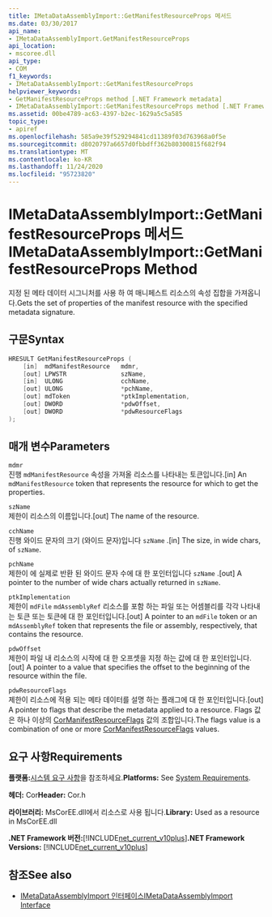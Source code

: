 ```yaml
---
title: IMetaDataAssemblyImport::GetManifestResourceProps 메서드
ms.date: 03/30/2017
api_name:
- IMetaDataAssemblyImport.GetManifestResourceProps
api_location:
- mscoree.dll
api_type:
- COM
f1_keywords:
- IMetaDataAssemblyImport::GetManifestResourceProps
helpviewer_keywords:
- GetManifestResourceProps method [.NET Framework metadata]
- IMetaDataAssemblyImport::GetManifestResourceProps method [.NET Framework metadata]
ms.assetid: 00be4789-ac63-4397-b2ec-1629a5c5a585
topic_type:
- apiref
ms.openlocfilehash: 585a9e39f529294841cd11389f03d763968a0f5e
ms.sourcegitcommit: d8020797a6657d0fbbdff362b80300815f682f94
ms.translationtype: MT
ms.contentlocale: ko-KR
ms.lasthandoff: 11/24/2020
ms.locfileid: "95723820"
---
```

# <a name="imetadataassemblyimportgetmanifestresourceprops-method"></a><span data-ttu-id="6bd74-102">IMetaDataAssemblyImport::GetManifestResourceProps 메서드</span><span class="sxs-lookup"><span data-stu-id="6bd74-102">IMetaDataAssemblyImport::GetManifestResourceProps Method</span></span>

<span data-ttu-id="6bd74-103">지정 된 메타 데이터 시그니처를 사용 하 여 매니페스트 리소스의 속성 집합을 가져옵니다.</span><span class="sxs-lookup"><span data-stu-id="6bd74-103">Gets the set of properties of the manifest resource with the specified metadata signature.</span></span>  
  
## <a name="syntax"></a><span data-ttu-id="6bd74-104">구문</span><span class="sxs-lookup"><span data-stu-id="6bd74-104">Syntax</span></span>  
  
```cpp  
HRESULT GetManifestResourceProps (  
    [in]  mdManifestResource   mdmr,
    [out] LPWSTR               szName,
    [in]  ULONG                cchName,
    [out] ULONG                *pchName,
    [out] mdToken              *ptkImplementation,
    [out] DWORD                *pdwOffset,
    [out] DWORD                *pdwResourceFlags  
);  
```  
  
## <a name="parameters"></a><span data-ttu-id="6bd74-105">매개 변수</span><span class="sxs-lookup"><span data-stu-id="6bd74-105">Parameters</span></span>  

 `mdmr`  
 <span data-ttu-id="6bd74-106">진행 `mdManifestResource` 속성을 가져올 리소스를 나타내는 토큰입니다.</span><span class="sxs-lookup"><span data-stu-id="6bd74-106">[in] An `mdManifestResource` token that represents the resource for which to get the properties.</span></span>  
  
 `szName`  
 <span data-ttu-id="6bd74-107">제한이 리소스의 이름입니다.</span><span class="sxs-lookup"><span data-stu-id="6bd74-107">[out] The name of the resource.</span></span>  
  
 `cchName`  
 <span data-ttu-id="6bd74-108">진행 와이드 문자의 크기 (와이드 문자)입니다 `szName` .</span><span class="sxs-lookup"><span data-stu-id="6bd74-108">[in] The size, in wide chars, of `szName`.</span></span>  
  
 `pchName`  
 <span data-ttu-id="6bd74-109">제한이 에 실제로 반환 된 와이드 문자 수에 대 한 포인터입니다 `szName` .</span><span class="sxs-lookup"><span data-stu-id="6bd74-109">[out] A pointer to the number of wide chars actually returned in `szName`.</span></span>  
  
 `ptkImplementation`  
 <span data-ttu-id="6bd74-110">제한이 `mdFile` `mdAssemblyRef` 리소스를 포함 하는 파일 또는 어셈블리를 각각 나타내는 토큰 또는 토큰에 대 한 포인터입니다.</span><span class="sxs-lookup"><span data-stu-id="6bd74-110">[out] A pointer to an `mdFile` token or an `mdAssemblyRef` token that represents the file or assembly, respectively, that contains the resource.</span></span>  
  
 `pdwOffset`  
 <span data-ttu-id="6bd74-111">제한이 파일 내 리소스의 시작에 대 한 오프셋을 지정 하는 값에 대 한 포인터입니다.</span><span class="sxs-lookup"><span data-stu-id="6bd74-111">[out] A pointer to a value that specifies the offset to the beginning of the resource within the file.</span></span>  
  
 `pdwResourceFlags`  
 <span data-ttu-id="6bd74-112">제한이 리소스에 적용 되는 메타 데이터를 설명 하는 플래그에 대 한 포인터입니다.</span><span class="sxs-lookup"><span data-stu-id="6bd74-112">[out] A pointer to flags that describe the metadata applied to a resource.</span></span> <span data-ttu-id="6bd74-113">Flags 값은 하나 이상의 [CorManifestResourceFlags](cormanifestresourceflags-enumeration.md) 값의 조합입니다.</span><span class="sxs-lookup"><span data-stu-id="6bd74-113">The flags value is a combination of one or more [CorManifestResourceFlags](cormanifestresourceflags-enumeration.md) values.</span></span>  
  
## <a name="requirements"></a><span data-ttu-id="6bd74-114">요구 사항</span><span class="sxs-lookup"><span data-stu-id="6bd74-114">Requirements</span></span>  

 <span data-ttu-id="6bd74-115">**플랫폼:**[시스템 요구 사항](../../get-started/system-requirements.md)을 참조하세요.</span><span class="sxs-lookup"><span data-stu-id="6bd74-115">**Platforms:** See [System Requirements](../../get-started/system-requirements.md).</span></span>  
  
 <span data-ttu-id="6bd74-116">**헤더:** Cor</span><span class="sxs-lookup"><span data-stu-id="6bd74-116">**Header:** Cor.h</span></span>  
  
 <span data-ttu-id="6bd74-117">**라이브러리:** MsCorEE.dll에서 리소스로 사용 됩니다.</span><span class="sxs-lookup"><span data-stu-id="6bd74-117">**Library:** Used as a resource in MsCorEE.dll</span></span>  
  
 <span data-ttu-id="6bd74-118">**.NET Framework 버전:**[!INCLUDE[net_current_v10plus](../../../../includes/net-current-v10plus-md.md)]</span><span class="sxs-lookup"><span data-stu-id="6bd74-118">**.NET Framework Versions:** [!INCLUDE[net_current_v10plus](../../../../includes/net-current-v10plus-md.md)]</span></span>  
  
## <a name="see-also"></a><span data-ttu-id="6bd74-119">참조</span><span class="sxs-lookup"><span data-stu-id="6bd74-119">See also</span></span>

- [<span data-ttu-id="6bd74-120">IMetaDataAssemblyImport 인터페이스</span><span class="sxs-lookup"><span data-stu-id="6bd74-120">IMetaDataAssemblyImport Interface</span></span>](imetadataassemblyimport-interface.md)
